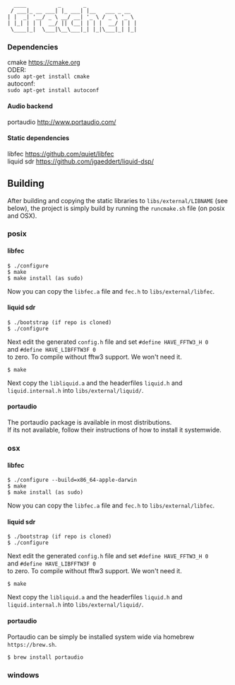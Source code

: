 ```
  ____          _       _                
 / ___|_ __ ___| |_ ___| |__   ___ _ __  
| |  _| '__/ _ \ __/ __| '_ \ / _ \ '_ \ 
| |_| | | |  __/ || (__| | | |  __/ | | |
 \____|_|  \___|\__\___|_| |_|\___|_| |_|
```
### Dependencies
cmake           https://cmake.org  
ODER:  
```sudo apt-get install cmake```  
autoconf:  
```sudo apt-get install autoconf```
#### Audio backend
portaudio       http://www.portaudio.com/
#### Static dependencies
libfec          https://github.com/quiet/libfec  
liquid sdr      https://github.com/jgaeddert/liquid-dsp/  

## Building
After building and copying the static libraries to `libs/external/LIBNAME` (see below), 
the project is simply build by running the `runcmake.sh` file (on posix and OSX).

### posix
#### libfec
```
$ ./configure  
$ make
$ make install (as sudo)
```
Now you can copy the `libfec.a` file and `fec.h` to `libs/external/libfec`.
#### liquid sdr
```
$ ./bootstrap (if repo is cloned)
$ ./configure
```
Next edit the generated `config.h` file and set 
`#define HAVE_FFTW3_H 0`  
and 
`#define HAVE_LIBFFTW3F 0`  
to zero. To compile without fftw3 support. We won't need it.  
```
$ make 
```
Next copy the `libliquid.a` and the headerfiles `liquid.h` and `liquid.internal.h` into `libs/external/liquid/`.  
#### portaudio
The portaudio package is available in most distributions.  
If its not available, follow their instructions of how to install it systemwide. 

### osx
#### libfec
```
$ ./configure --build=x86_64-apple-darwin
$ make
$ make install (as sudo)
```
Now you can copy the `libfec.a` file and `fec.h` to `libs/external/libfec`.
#### liquid sdr
```
$ ./bootstrap (if repo is cloned)
$ ./configure
```
Next edit the generated `config.h` file and set 
`#define HAVE_FFTW3_H 0`  
and 
`#define HAVE_LIBFFTW3F 0`  
to zero. To compile without fftw3 support. We won't need it.  
```
$ make 
```
Next copy the `libliquid.a` and the headerfiles `liquid.h` and `liquid.internal.h` into `libs/external/liquid/`.  
#### portaudio
Portaudio can be simply be installed system wide via homebrew `https://brew.sh`.  
```
$ brew install portaudio
```

### windows